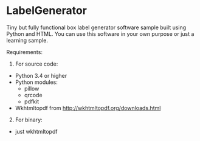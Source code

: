 # LabelGenerator
Tiny but fully functional box label generator software sample built using Python and HTML.
You can use this software in your own purpose or just a learning sample.

Requirements:

1) For source code:

- Python 3.4 or higher
- Python modules:
  - pillow
  - qrcode
  - pdfkit
- Wkhtmltopdf from http://wkhtmltopdf.org/downloads.html

2) For binary:
- just wkhtmltopdf
